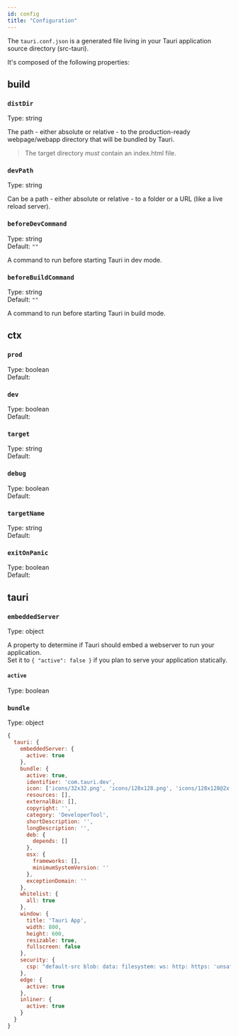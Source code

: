 ```yaml
---
id: config
title: "Configuration"
---
```


The `tauri.conf.json` is a generated file living in your Tauri application source directory (src-tauri).

It's composed of the following properties:

## build

### `distDir`

Type: string

The path - either absolute or relative - to the production-ready webpage/webapp directory that will be bundled by Tauri.

> The target directory _must_ contain an index.html file.

### `devPath`

Type: string

Can be a path - either absolute or relative - to a folder or a URL (like a live reload server).

### `beforeDevCommand`

Type: string<br> Default: `""`

A command to run before starting Tauri in dev mode.

### `beforeBuildCommand`

Type: string<br> Default: `""`

A command to run before starting Tauri in build mode.

## ctx

### `prod`

Type: boolean<br> Default:


### `dev`

Type: boolean<br> Default:

### `target`

Type: string<br> Default:

### `debug`

Type: boolean<br> Default:

### `targetName`

Type: string<br> Default:

### `exitOnPanic`

Type: boolean<br> Default:

## tauri

### `embeddedServer`

Type: object<br>

A property to determine if Tauri should embed a webserver to run your application. <br> Set it to `{ "active": false }` if you plan to serve your application statically.

#### `active`

Type: boolean<br>

### `bundle`

Type: object<br>

```js
{
  tauri: {
    embeddedServer: {
      active: true
    },
    bundle: {
      active: true,
      identifier: 'com.tauri.dev',
      icon: ['icons/32x32.png', 'icons/128x128.png', 'icons/128x128@2x.png', 'icons/icon.icns', 'icons/icon.ico'],
      resources: [],
      externalBin: [],
      copyright: '',
      category: 'DeveloperTool',
      shortDescription: '',
      longDescription: '',
      deb: {
        depends: []
      },
      osx: {
        frameworks: [],
        minimumSystemVersion: ''
      },
      exceptionDomain: ''
    },
    whitelist: {
      all: true
    },
    window: {
      title: 'Tauri App',
      width: 800,
      height: 600,
      resizable: true,
      fullscreen: false
    },
    security: {
      csp: "default-src blob: data: filesystem: ws: http: https: 'unsafe-eval' 'unsafe-inline'"
    },
    edge: {
      active: true
    },
    inliner: {
      active: true
    }
  }
}
```
